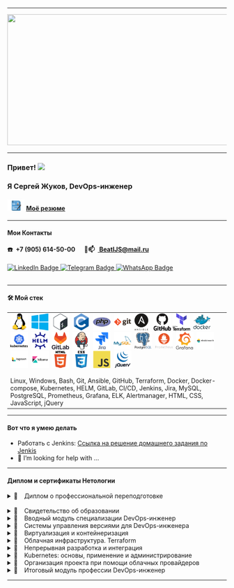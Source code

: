 
---

<div align="center">
  <img src="https://media.giphy.com/media/dWesBcTLavkZuG35MI/giphy.gif" height="300" width="600"/>
</div>

---

### Привет! <img src="https://media.giphy.com/media/hvRJCLFzcasrR4ia7z/giphy.gif" width="30px"/>  
### Я Сергей Жуков, DevOps-инженер

#### <img src="./images/imresume.jpg" width="40px"/> [Моё резюме](https://myresume.ru/resume/Rcs729UOejg/) 
---

#### Мои Контакты

#### ☎️&ensp;+7 (905) 614-50-00 &emsp; 📨📫&ensp;<a href="BeatlJS@mail.ru"> BeatlJS@mail.ru </a>

<div id="badges">
  <a href="www.linkedin.com/in/beatljs">
    <img src="https://img.shields.io/badge/LinkedIn-blue?style=for-the-badge&logo=linkedin&logoColor=white" alt="LinkedIn Badge"/>
  </a>
  <a href="https://t.me/BeatlJS">
    <img src="https://img.shields.io/badge/Telegram-deepskyblue?style=for-the-badge&logo=telegram&logoColor=white" alt="Telegram Badge"/>
  </a>
  <a href="https://wa.me/79056145000">
    <img src="https://img.shields.io/badge/WhatsApp-green?style=for-the-badge&logo=whatsapp&logoColor=white" alt="WhatsApp Badge"/>
  </a>
</div>
<img src="https://komarev.com/ghpvc/?username=beatljs&style=flat-square&color=blue" alt=""/>

---

#### 🛠 Мой стек
<table>
  <tr>
    <td>
      <div>
        <img src="https://github.com/devicons/devicon/blob/master/icons/linux/linux-original.svg" title="linux" alt="linux" width="40" height="40"/>&nbsp;
        <img src="https://github.com/devicons/devicon/blob/master/icons/windows8/windows8-original.svg" title="windows" alt="windows" width="40" height="40"/>&nbsp;
        <img src="https://github.com/devicons/devicon/blob/master/icons/bash/bash-original.svg" title="bash" alt="bash" width="40" height="40"/>&nbsp;
        <img src="https://github.com/devicons/devicon/blob/master/icons/c/c-original.svg" title="C" alt="C" width="40" height="40"/>&nbsp;
        <img src="https://github.com/devicons/devicon/blob/master/icons/php/php-original.svg" title="php" alt="php" width="40" height="40"/>&nbsp;
        <img src="https://github.com/devicons/devicon/blob/master/icons/git/git-original-wordmark.svg" title="Git" alt="Git" width="40" height="40"/>
        <img src="https://github.com/devicons/devicon/blob/master/icons/ansible/ansible-original-wordmark.svg" title="Ansible" alt="Ansible" width="40" height="40"/>&nbsp;
        <img src="https://github.com/devicons/devicon/blob/master/icons/github/github-original-wordmark.svg" title="GitHub" alt="GitHub" width="40" height="40"/>
        <img src="https://github.com/devicons/devicon/blob/master/icons/terraform/terraform-original-wordmark.svg" title="Terraform" alt="Terraform" width="40" height="40"/>&nbsp;
        <img src="https://github.com/devicons/devicon/blob/master/icons/docker/docker-original-wordmark.svg" title="Docker" alt="Docker" width="40" height="40"/>&nbsp;
        <img src="https://github.com/devicons/devicon/blob/master/icons/kubernetes/kubernetes-original-wordmark.svg" title="Kubernetes"  alt="Kubernetes" width="40" height="40"/>&nbsp;
        <img src="https://github.com/devicons/devicon/blob/master/icons/helm/helm-original.svg" title="Helm" alt="Helm" width="40" height="40"/>&nbsp;
        <img src="https://github.com/devicons/devicon/blob/master/icons/gitlab/gitlab-original-wordmark.svg" title="GitLab" alt="GitLab" width="40" height="40"/>&nbsp;
        <img src="https://github.com/devicons/devicon/blob/master/icons/jenkins/jenkins-original.svg" title="Jenkins" alt="Jenkins" width="40" height="40"/>&nbsp;
        <img src="https://github.com/devicons/devicon/blob/master/icons/jira/jira-original-wordmark.svg" title="Jira" alt="Jira" width="40" height="40"/>&nbsp;
        <img src="https://github.com/devicons/devicon/blob/master/icons/mysql/mysql-original-wordmark.svg" title="MySQL"  alt="MySQL" width="40" height="40"/>&nbsp;
        <img src="https://github.com/devicons/devicon/blob/master/icons/postgresql/postgresql-original-wordmark.svg" title="PostgreSQL" alt="PostgreSQL" width="40" height="40"/>&nbsp;
        <img src="https://github.com/devicons/devicon/blob/master/icons/prometheus/prometheus-original-wordmark.svg" title="Prometheus" alt="Prometheus" width="40" height="40"/>&nbsp;
        <img src="https://github.com/devicons/devicon/blob/master/icons/grafana/grafana-original-wordmark.svg" title="Grafana" alt="Grafana" width="40" height="40"/>&nbsp;
        <img src="https://github.com/devicons/devicon/blob/master/icons/elasticsearch/elasticsearch-original-wordmark.svg" title="Elasticsearch" alt="Elasticsearch" width="40" height="40"/>&nbsp;
        <img src="https://github.com/devicons/devicon/blob/master/icons/logstash/logstash-original-wordmark.svg" title="Logstash" alt="Logstash" width="40" height="40"/>&nbsp;
        <img src="https://github.com/devicons/devicon/blob/master/icons/kibana/kibana-original-wordmark.svg" title="Kibana" alt="Kibana" width="40" height="40"/>&nbsp;
        <img src="https://github.com/devicons/devicon/blob/master/icons/html5/html5-original-wordmark.svg" title="HTML" alt="HTML" width="40" height="40"/>&nbsp;
        <img src="https://github.com/devicons/devicon/blob/master/icons/css3/css3-original-wordmark.svg"  title="CSS" alt="CSS" width="40" height="40"/>&nbsp;
        <img src="https://github.com/devicons/devicon/blob/master/icons/javascript/javascript-original.svg" title="JavaScript" alt="JavaScript" width="40" height="40"/>&nbsp;
        <img src="https://github.com/devicons/devicon/blob/master/icons/jquery/jquery-original-wordmark.svg" title="jQuery" alt="jQuery" width="40" height="40"/>&nbsp;
      </div>
      <br>
      Linux, Windows, Bash, Git, Ansible, GitHub, Terraform, Docker, Docker-compose, Kubernetes, HELM, GitLab,  
      CI/CD, Jenkins, Jira, MySQL, PostgreSQL, Prometheus, Grafana, ELK,  Alertmanager, HTML, CSS, JavaScript, jQuery
    </td>
  </tr>
</table>

---

#### Вот что я умею делать

- Работать с Jenkins: [Ссылка на решение домашнего задания по Jenkis](https://github.com/beatljs/mnt-homeworks/blob/09-ci-04-jenkins/README.md)
- 🤔 I’m looking for help with ...

---

#### Диплом и сертификаты Нетологии 

<details>
    <summary> 📜 &ensp; Диплом о профессиональной переподготовке </summary>
    <img src="./images/Diplom.jpg" />
    <img src="./images/Addon.jpg" />
</details>

<br/>

<details>
    <summary> 📜 &ensp; Свидетельство об образовании </summary>
    <img src="./images/Diplom.jpeg" />
</details>

<details>
    <summary> 📜 &ensp; Вводный модуль специализации DevOps-инженер </summary>
    <img src="./images/Begin.jpeg" />
</details>

<details>
    <summary> 📜 &ensp; Системы управления версиями для DevOps-инженера </summary>
    <img src="./images/Git.jpeg" />
</details>

<details>
    <summary> 📜 &ensp; Виртуализация и контейнеризация </summary>
    <img src="./images/Docker.jpeg" />
</details>

<details>
    <summary> 📜 &ensp; Облачная инфраструктура. Terraform </summary>
    <img src="./images/Terraform.jpeg" />
</details>

<details>
    <summary> 📜 &ensp; Непрерывная разработка и интеграция </summary>
    <img src="./images/CI CD.jpeg" />
</details>

<details>
    <summary> 📜 &ensp; Kubernetes: основы, применение и администрирование </summary>
    <img src="./images/Kubernetes.jpeg" />
</details>

<details>
    <summary> 📜 &ensp; Организация проекта при помощи облачных провайдеров </summary>
    <img src="./images/CloPro.jpeg" />
</details>

<details>
    <summary> 📜 &ensp; Итоговый модуль профессии DevOps-инженер </summary>
    <img src="./images/Itog.jpeg" />
</details>

---

<!--
**beatljs/beatljs** is a ✨ _special_ ✨ repository because its `README.md` (this file) appears on your GitHub profile.

Here are some ideas to get you started:

- 🔭 I’m currently working on ...
- 🌱 I’m currently learning ...
- 👯 I’m looking to collaborate on ...
- 🤔 I’m looking for help with ...
- 💬 Ask me about ...
- 📫 How to reach me: ...
- 😄 Pronouns: ...
- ⚡ Fun fact: ...
-->
